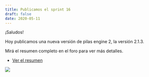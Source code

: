 ```yaml
---
title: Publicamos el sprint 16
draft: false
date: 2020-05-11
---
```


¡Saludos!

Hoy publicamos una nueva versión de pilas engine 2, la versión
2.1.3.

Mirá el resumen completo en el foro para ver más detalles.

- [Ver el resumen](https://foro.pilas-engine.com.ar/t/resumen-del-sprint-15)

![](/noticias/sprint-16.png)
